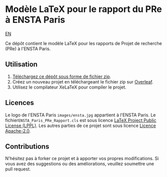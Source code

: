 # Modèle LaTeX pour le rapport du PRe à ENSTA Paris

[EN](README_en.md)

Ce dépôt contient le modèle LaTeX pour les rapports de Projet de recherche (PRe) à l'ENSTA Paris.

## Utilisation

1. [Téléchargez ce dépôt sous forme de fichier zip](https://github.com/wintertee/ENSTA-Paris-PRe-Template/archive/refs/heads/main.zip).
2. Créez un nouveau projet en téléchargeant le fichier zip sur [Overleaf](https://www.overleaf.com/).
3. Utilisez le compilateur XeLaTeX pour compiler le projet.

## Licences

Le logo de l'ENSTA Paris `images/ensta.jpg` appartient à l'ENSTA Paris. Le fichier`ENSTA_Paris_PRe_Rapport.cls` est sous licence [LaTeX Project Public License (LPPL)](https://www.latex-project.org/lppl.txt). Les autres parties de ce projet sont sous licence [Licence Apache-2.0](LICENSE).

## Contributions

N'hésitez pas à forker ce projet et à apporter vos propres modifications. Si vous avez des suggestions ou des améliorations, veuillez soumettre une pull request.
